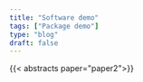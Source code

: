 ```yaml
---
title: "Software demo"
tags: ["Package demo"]
type: "blog"
draft: false
---
```


{{< abstracts paper="paper2">}}


